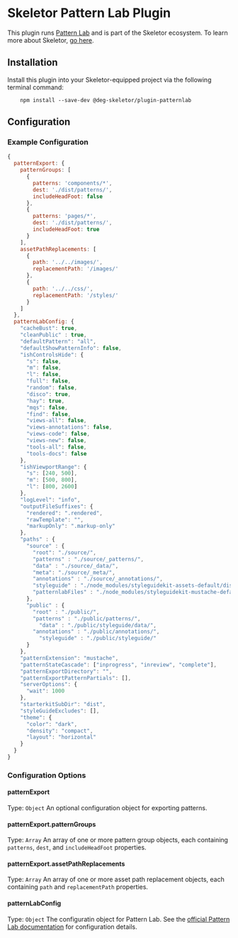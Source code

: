 # Skeletor Pattern Lab Plugin
This plugin runs [Pattern Lab](http://patternlab.io) and is part of the Skeletor ecosystem. To learn more about Skeletor, [go here](https://github.com/deg-skeletor/skeletor-core).

## Installation
Install this plugin into your Skeletor-equipped project via the following terminal command: 
```
    npm install --save-dev @deg-skeletor/plugin-patternlab
```

## Configuration

### Example Configuration
```js
{
  patternExport: {
    patternGroups: [
      {
        patterns: 'components/*',
        dest: './dist/patterns/',
        includeHeadFoot: false
      },
      {
        patterns: 'pages/*',
        dest: './dist/patterns/',
        includeHeadFoot: true
      }
    ],
    assetPathReplacements: [
      {
        path: '../../images/',
        replacementPath: '/images/'
      },
      {
        path: '../../css/',
        replacementPath: '/styles/'
      }
    ]
  },  
  patternLabConfig: {
    "cacheBust": true,
    "cleanPublic" : true,
    "defaultPattern": "all",
    "defaultShowPatternInfo": false,
    "ishControlsHide": {
      "s": false,
      "m": false,
      "l": false,
      "full": false,
      "random": false,
      "disco": true,
      "hay": true,
      "mqs": false,
      "find": false,
      "views-all": false,
      "views-annotations": false,
      "views-code": false,
      "views-new": false,
      "tools-all": false,
      "tools-docs": false
    },
    "ishViewportRange": {
      "s": [240, 500],
      "m": [500, 800],
      "l": [800, 2600]
    },
    "logLevel": "info",
    "outputFileSuffixes": {
      "rendered": ".rendered",
      "rawTemplate": "",
      "markupOnly": ".markup-only"
    },
    "paths" : {
      "source" : {
        "root": "./source/",
        "patterns" : "./source/_patterns/",
        "data" : "./source/_data/",
        "meta": "./source/_meta/",
        "annotations" : "./source/_annotations/",
        "styleguide" : "./node_modules/styleguidekit-assets-default/dist/",
        "patternlabFiles" : "./node_modules/styleguidekit-mustache-default/views"
      },
      "public" : {
        "root" : "./public/",
        "patterns" : "./public/patterns/",
          "data" : "./public/styleguide/data/",
        "annotations" : "./public/annotations/",
          "styleguide" : "./public/styleguide/"
      }
    },
    "patternExtension": "mustache",
    "patternStateCascade": ["inprogress", "inreview", "complete"],
    "patternExportDirectory": "",
    "patternExportPatternPartials": [],
    "serverOptions": {
      "wait": 1000
    },
    "starterkitSubDir": "dist",
    "styleGuideExcludes": [],
    "theme": {
      "color": "dark",
      "density": "compact",
      "layout": "horizontal"
    }
  }
}
```

### Configuration Options

#### patternExport
Type: `Object`
An optional configuration object for exporting patterns.

#### patternExport.patternGroups
Type: `Array`
An array of one or more pattern group objects, each containing `patterns`, `dest`, and `includeHeadFoot` properties.

#### patternExport.assetPathReplacements
Type: `Array`
An array of one or more asset path replacement objects, each containing `path` and `replacementPath` properties.

#### patternLabConfig
Type: `Object`
The configuratin object for Pattern Lab. See the [official Pattern Lab documentation](http://patternlab.io/docs/advanced-config-options.html) for configuration details.